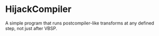 # HijackCompiler
A simple program that runs postcompiler-like transforms at any defined step, not just after VBSP.
